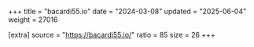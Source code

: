 +++
title = "bacardi55.io"
date = "2024-03-08"
updated = "2025-06-04"
weight = 27016

[extra]
source = "https://bacardi55.io/"
ratio = 85
size = 26
+++
